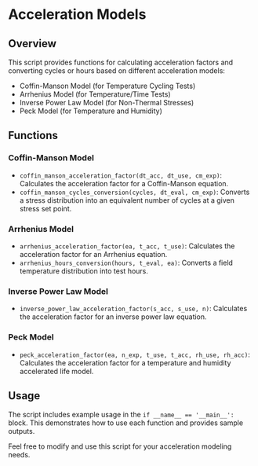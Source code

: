 # Acceleration Models

## Overview

This script provides functions for calculating acceleration factors and converting cycles or hours based on different acceleration models:

- Coffin-Manson Model (for Temperature Cycling Tests)
- Arrhenius Model (for Temperature/Time Tests)
- Inverse Power Law Model (for Non-Thermal Stresses)
- Peck Model (for Temperature and Humidity)

## Functions

### Coffin-Manson Model

- `coffin_manson_acceleration_factor(dt_acc, dt_use, cm_exp)`: Calculates the acceleration factor for a Coffin-Manson equation.
- `coffin_manson_cycles_conversion(cycles, dt_eval, cm_exp)`: Converts a stress distribution into an equivalent number of cycles at a given stress set point.

### Arrhenius Model

- `arrhenius_acceleration_factor(ea, t_acc, t_use)`: Calculates the acceleration factor for an Arrhenius equation.
- `arrhenius_hours_conversion(hours, t_eval, ea)`: Converts a field temperature distribution into test hours.

### Inverse Power Law Model

- `inverse_power_law_acceleration_factor(s_acc, s_use, n)`: Calculates the acceleration factor for an inverse power law equation.

### Peck Model

- `peck_acceleration_factor(ea, n_exp, t_use, t_acc, rh_use, rh_acc)`: Calculates the acceleration factor for a temperature and humidity accelerated life model.

## Usage

The script includes example usage in the `if __name__ == '__main__':` block. This demonstrates how to use each function and provides sample outputs.

Feel free to modify and use this script for your acceleration modeling needs.